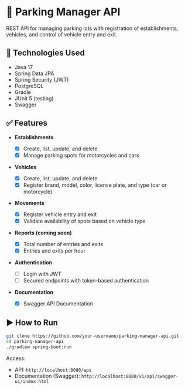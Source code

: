 # 🚗 Parking Manager API

REST API for managing parking lots with registration of establishments, vehicles, and control of vehicle entry and exit.

## 🔧 Technologies Used

* Java 17
* Spring Data JPA
* Spring Security (JWT)
* PostgreSQL
* Gradle
* JUnit 5 (testing)
* Swagger

## ✅ Features

* **Establishments**

  - [x] Create, list, update, and delete
  - [x] Manage parking spots for motorcycles and cars

* **Vehicles**

  - [x] Create, list, update, and delete
  - [x] Register brand, model, color, license plate, and type (car or motorcycle)

* **Movements**

  - [x] Register vehicle entry and exit
  - [x] Validate availability of spots based on vehicle type

* **Reports (coming soon)**

  - [x] Total number of entries and exits
  - [x] Entries and exits per hour

* **Authentication**

  - [ ] Login with JWT
  - [ ] Secured endpoints with token-based authentication
 
* **Documentation**
  - [x] Swagger API Documentation

## ▶️ How to Run

```bash
git clone https://github.com/your-username/parking-manager-api.git
cd parking-manager-api
./gradlew spring-boot:run
```

Access:

* API: `http://localhost:8080/api`
* Documentation (Swagger): `http://localhost:8080/v1/api/swagger-ui/index.html` 

